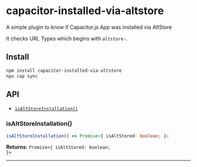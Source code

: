 # capacitor-installed-via-altstore

A simple plugin to know if Capacitor.js App was installed via AltStore

It checks URL Types which begins with `altstore-`.

## Install

```bash
npm install capacitor-installed-via-altstore
npx cap sync
```

## API

<docgen-index>

* [`isAltStoreInstallation()`](#isaltstoreinstallation)

</docgen-index>

<docgen-api>
<!--Update the source file JSDoc comments and rerun docgen to update the docs below-->

### isAltStoreInstallation()

```typescript
isAltStoreInstallation() => Promise<{ isAltStored: boolean; }>
```

**Returns:** <code>Promise&lt;{ isAltStored: boolean; }&gt;</code>

--------------------

</docgen-api>